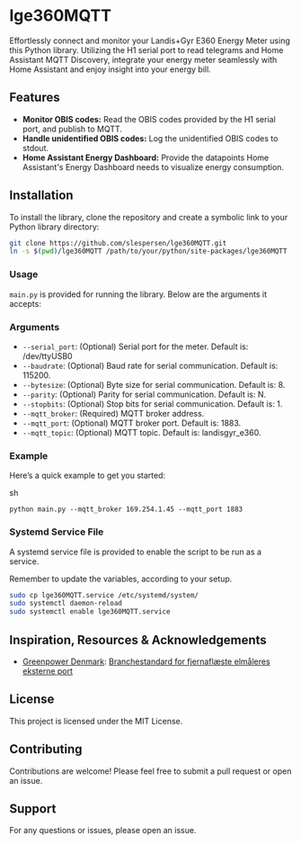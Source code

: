 # lge360MQTT

Effortlessly connect and monitor your Landis+Gyr E360 Energy Meter using this Python library. Utilizing the H1 serial port to read telegrams and Home Assistant MQTT Discovery, integrate your energy meter seamlessly with Home Assistant and enjoy insight into your energy bill.

## Features

- **Monitor OBIS codes:** Read the OBIS codes provided by the H1 serial port, and publish to MQTT.
- **Handle unidentified OBIS codes:** Log the unidentified OBIS codes to stdout.
- **Home Assistant Energy Dashboard:** Provide the datapoints Home Assistant's Energy Dashboard needs to visualize energy consumption.

## Installation

To install the library, clone the repository and create a symbolic link to your Python library directory:

```sh
git clone https://github.com/slespersen/lge360MQTT.git
ln -s $(pwd)/lge360MQTT /path/to/your/python/site-packages/lge360MQTT
```

### Usage

`main.py` is provided for running the library. Below are the arguments it accepts:

### Arguments

- `--serial_port`: (Optional) Serial port for the meter. Default is: /dev/ttyUSB0
- `--baudrate`: (Optional) Baud rate for serial communication. Default is: 115200.
- `--bytesize`: (Optional) Byte size for serial communication. Default is: 8.
- `--parity`: (Optional) Parity for serial communication. Default is: N.
- `--stopbits`: (Optional) Stop bits for serial communication. Default is: 1.
- `--mqtt_broker`: (Required) MQTT broker address.
- `--mqtt_port`: (Optional) MQTT broker port. Default is: 1883.
- `--mqtt_topic`: (Optional) MQTT topic. Default is: landisgyr_e360.

### Example

Here’s a quick example to get you started:

sh

```
python main.py --mqtt_broker 169.254.1.45 --mqtt_port 1883
```

### Systemd Service File
A systemd service file is provided to enable the script to be run as a service.

Remember to update the variables, according to your setup.

```sh
sudo cp lge360MQTT.service /etc/systemd/system/
sudo systemctl daemon-reload
sudo systemctl enable lge360MQTT.service
```

## Inspiration, Resources & Acknowledgements

-   [Greenpower Denmark](https://greenpowerdenmark.dk/): [Branchestandard for fjernaflæste elmåleres eksterne port](https://greenpowerdenmark.dk/files/media/document/Branchestandard-for-fjernaflaeste-elmaaleres-eksterne-port.pdf)

## License

This project is licensed under the MIT License.

## Contributing

Contributions are welcome! Please feel free to submit a pull request or open an issue.

## Support

For any questions or issues, please open an issue.